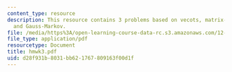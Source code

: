 ```yaml
---
content_type: resource
description: This resource contains 3 problems based on vecots, matrix-vector least-squares,
  and Gauss-Markov.
file: /media/https%3A/open-learning-course-data-rc.s3.amazonaws.com/12-864-inference-from-data-and-models-spring-2005/d28f931b8031bb621767809163f00d1f_hmwk3.pdf
file_type: application/pdf
resourcetype: Document
title: hmwk3.pdf
uid: d28f931b-8031-bb62-1767-809163f00d1f
---
```

